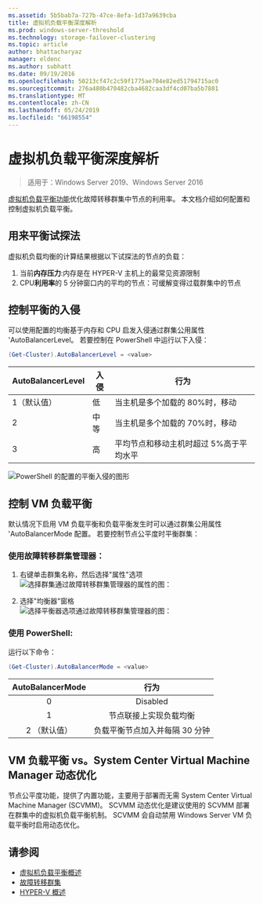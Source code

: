```yaml
---
ms.assetid: 5b5bab7a-727b-47ce-8efa-1d37a9639cba
title: 虚拟机负载平衡深度解析
ms.prod: windows-server-threshold
ms.technology: storage-failover-clustering
ms.topic: article
author: bhattacharyaz
manager: eldenc
ms.author: subhatt
ms.date: 09/19/2016
ms.openlocfilehash: 50213cf47c2c59f1775ae704e82ed51794715ac0
ms.sourcegitcommit: 276a480b470482cba4682caa3df4cd07ba5b7801
ms.translationtype: MT
ms.contentlocale: zh-CN
ms.lasthandoff: 05/24/2019
ms.locfileid: "66198554"
---
```

# <a name="virtual-machine-load-balancing-deep-dive"></a>虚拟机负载平衡深度解析

> 适用于：Windows Server 2019、Windows Server 2016

[虚拟机负载平衡功能](vm-load-balancing-overview.md)优化故障转移群集中节点的利用率。 本文档介绍如何配置和控制虚拟机负载平衡。 

## <a id="heuristics-for-balancing"></a>用来平衡试探法
虚拟机负载均衡的计算结果根据以下试探法的节点的负载：
1. 当前**内存压力**:内存是在 HYPER-V 主机上的最常见资源限制
2. CPU**利用率**的 5 分钟窗口内的平均的节点：可缓解变得过载群集中的节点

## <a id="controlling-aggressiveness-of-balancing"></a>控制平衡的入侵
可以使用配置的均衡基于内存和 CPU 启发入侵通过群集公用属性 'AutoBalancerLevel。 若要控制在 PowerShell 中运行以下入侵：

```PowerShell
(Get-Cluster).AutoBalancerLevel = <value>
```

| AutoBalancerLevel | 入侵 | 行为 |
|-------------------|----------------|----------|
| 1（默认值） | 低 | 当主机是多个加载的 80%时，移动 |
| 2 | 中等 | 当主机是多个加载的 70%时，移动 |
| 3 | 高 | 平均节点和移动主机时超过 5%高于平均水平 | 

![PowerShell 的配置的平衡入侵的图形](media/vm-load-balancing/detailed-VM-load-balancing-1.jpg)

## <a name="controlling-vm-load-balancing"></a>控制 VM 负载平衡
默认情况下启用 VM 负载平衡和负载平衡发生时可以通过群集公用属性 'AutoBalancerMode 配置。 若要控制节点公平度时平衡群集：

### <a name="using-failover-cluster-manager"></a>使用故障转移群集管理器：
1. 右键单击群集名称，然后选择"属性"选项  
    ![选择群集通过故障转移群集管理器的属性的图：](media/vm-load-balancing/detailed-VM-load-balancing-2.jpg)

2.  选择"均衡器"窗格  
    ![选择平衡器选项通过故障转移群集管理器的图：](media/vm-load-balancing/detailed-VM-load-balancing-3.jpg)

### <a name="using-powershell"></a>使用 PowerShell:
运行以下命令：
```powershell
(Get-Cluster).AutoBalancerMode = <value>
```

|AutoBalancerMode |行为| 
|:----------------:|:----------:|
|0| Disabled| 
|1| 节点联接上实现负载均衡| 
|2 （默认值）| 负载平衡节点加入并每隔 30 分钟 |

## <a name="vm-load-balancing-vs-system-center-virtual-machine-manager-dynamic-optimization"></a>VM 负载平衡 vs。System Center Virtual Machine Manager 动态优化
节点公平度功能，提供了内置功能，主要用于部署而无需 System Center Virtual Machine Manager (SCVMM)。 SCVMM 动态优化是建议使用的 SCVMM 部署在群集中的虚拟机负载平衡机制。 SCVMM 会自动禁用 Windows Server VM 负载平衡时启用动态优化。

## <a name="see-also"></a>请参阅
* [虚拟机负载平衡概述](vm-load-balancing-overview.md)
* [故障转移群集](failover-clustering-overview.md)
* [HYPER-V 概述](../virtualization/hyper-v/Hyper-V-on-Windows-Server.md)
